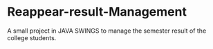 # Reappear-result-Management
A small project in JAVA SWINGS to manage the semester result of the college students.
